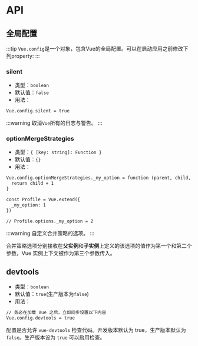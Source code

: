 # API

## 全局配置

:::tip
`Vue.config`是一个对象，包含Vue的全局配置。可以在启动应用之前修改下列property:
:::

### silent

- 类型：`boolean`
- 默认值：`false`
- 用法：
```html
Vue.config.silent = true
```

:::warning
取消`Vue`所有的日志与警告。
:::

### optionMergeStrategies

- 类型：`{ [key: string]: Function }`
- 默认值：`{}`
- 用法：
```html
Vue.config.optionMergeStrategies._my_option = function (parent, child, vm) {
  return child + 1
}

const Profile = Vue.extend({
  _my_option: 1
})

// Profile.options._my_option = 2
```

:::warning
自定义合并策略的选项。
:::


合并策略选项分别接收在**父实例**和**子实例**上定义的该选项的值作为第一个和第二个参数，Vue 实例上下文被作为第三个参数传入。

## devtools

- 类型：`boolean`
- 默认值：`true`(生产版本为`false`)
-  用法：
```html
// 务必在加载 Vue 之后，立即同步设置以下内容
Vue.config.devtools = true
```

配置是否允许 `vue-devtools` 检查代码。开发版本默认为 true，生产版本默认为 `false`。生产版本设为 `true` 可以启用检查。


















